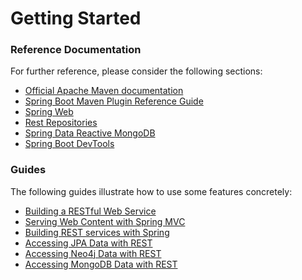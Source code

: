# Getting Started

### Reference Documentation
For further reference, please consider the following sections:

* [Official Apache Maven documentation](https://maven.apache.org/guides/index.html)
* [Spring Boot Maven Plugin Reference Guide](https://docs.spring.io/spring-boot/docs/2.1.9.RELEASE/maven-plugin/)
* [Spring Web](https://docs.spring.io/spring-boot/docs/2.1.9.RELEASE/reference/htmlsingle/#boot-features-developing-web-applications)
* [Rest Repositories](https://docs.spring.io/spring-boot/docs/2.1.9.RELEASE/reference/htmlsingle/#howto-use-exposing-spring-data-repositories-rest-endpoint)
* [Spring Data Reactive MongoDB](https://docs.spring.io/spring-boot/docs/2.1.9.RELEASE/reference/htmlsingle/#boot-features-mongodb)
* [Spring Boot DevTools](https://docs.spring.io/spring-boot/docs/2.1.9.RELEASE/reference/htmlsingle/#using-boot-devtools)

### Guides
The following guides illustrate how to use some features concretely:

* [Building a RESTful Web Service](https://spring.io/guides/gs/rest-service/)
* [Serving Web Content with Spring MVC](https://spring.io/guides/gs/serving-web-content/)
* [Building REST services with Spring](https://spring.io/guides/tutorials/bookmarks/)
* [Accessing JPA Data with REST](https://spring.io/guides/gs/accessing-data-rest/)
* [Accessing Neo4j Data with REST](https://spring.io/guides/gs/accessing-neo4j-data-rest/)
* [Accessing MongoDB Data with REST](https://spring.io/guides/gs/accessing-mongodb-data-rest/)

